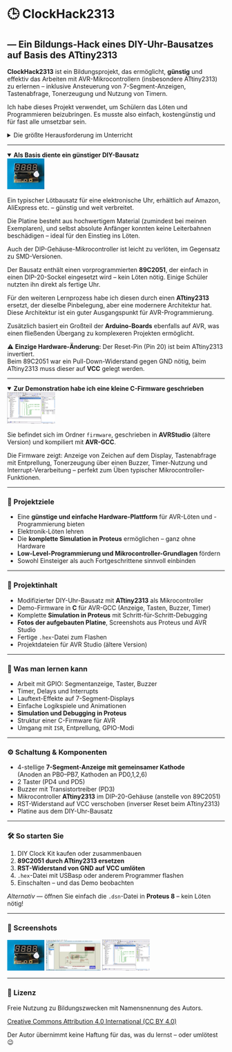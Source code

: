 # 🕒 ClockHack2313  
## — Ein Bildungs-Hack eines DIY-Uhr-Bausatzes auf Basis des ATtiny2313

**ClockHack2313** ist ein Bildungsprojekt, das ermöglicht, **günstig** und effektiv das Arbeiten mit AVR-Mikrocontrollern (insbesondere ATtiny2313) zu erlernen – inklusive Ansteuerung von 7-Segment-Anzeigen, Tastenabfrage, Tonerzeugung und Nutzung von Timern.

Ich habe dieses Projekt verwendet, um Schülern das Löten und Programmieren beizubringen. Es musste also einfach, kostengünstig und für fast alle umsetzbar sein.

<details>
<summary>Die größte Herausforderung im Unterricht</summary>

> war der unterschiedliche Wissensstand der Teilnehmer. Klassische Lernmethoden mit linearem Aufbau – Schritt für Schritt ohne Möglichkeit, einen zu überspringen – funktionierten bei einer gemischten Lerngruppe nicht.
> 
> Deshalb habe ich das Projekt so gestaltet, dass es für alle Niveaus geeignet ist. Fortgeschrittene Schüler konnten die Schaltung löten, simulieren und den Code erweitern (z. B. um eigene IO- oder Interrupt-Logik). Anfänger konnten entweder nur die Uhr bauen oder zumindest mit der vorgefertigten Simulation spielen und das Verhalten verstehen.

</details>

---

<details open>
<summary><strong>Als Basis diente ein günstiger DIY-Bausatz</strong></summary>
<a href="img-vid/ClockHack2313_main.jpg" target="_blank"><img src="img-vid/ClockHack2313_main.jpg" width="17%"></a>

Ein typischer Lötbausatz für eine elektronische Uhr, erhältlich auf Amazon, AliExpress etc. – günstig und weit verbreitet.

Die Platine besteht aus hochwertigem Material (zumindest bei meinen Exemplaren), und selbst absolute Anfänger konnten keine Leiterbahnen beschädigen – ideal für den Einstieg ins Löten.

Auch der DIP-Gehäuse-Mikrocontroller ist leicht zu verlöten, im Gegensatz zu SMD-Versionen.

Der Bausatz enthält einen vorprogrammierten **89C2051**, der einfach in einen DIP-20-Sockel eingesetzt wird – kein Löten nötig. Einige Schüler nutzten ihn direkt als fertige Uhr.

Für den weiteren Lernprozess habe ich diesen durch einen **ATtiny2313** ersetzt, der dieselbe Pinbelegung, aber eine modernere Architektur hat.  
Diese Architektur ist ein guter Ausgangspunkt für AVR-Programmierung.

Zusätzlich basiert ein Großteil der **Arduino-Boards** ebenfalls auf AVR, was einen fließenden Übergang zu komplexeren Projekten ermöglicht.

⚠️ **Einzige Hardware-Änderung:** Der Reset-Pin (Pin 20) ist beim ATtiny2313 invertiert.  
Beim 89C2051 war ein Pull-Down-Widerstand gegen GND nötig, beim ATtiny2313 muss dieser auf **VCC** gelegt werden.

</details>

---

<details open>
<summary><strong>Zur Demonstration habe ich eine kleine C-Firmware geschrieben</strong></summary>
<a href="img-vid/AVR_studio.png" target="_blank"><img src="img-vid/AVR_studio.png" width="22%"></a>

Sie befindet sich im Ordner `firmware`, geschrieben in **AVRStudio** (ältere Version) und kompiliert mit **AVR-GCC**.

Die Firmware zeigt: Anzeige von Zeichen auf dem Display, Tastenabfrage mit Entprellung, Tonerzeugung über einen Buzzer, Timer-Nutzung und Interrupt-Verarbeitung – perfekt zum Üben typischer Mikrocontroller-Funktionen.

</details>

---

### 🎯 Projektziele

- Eine **günstige und einfache Hardware-Plattform** für AVR-Löten und -Programmierung bieten
- Elektronik-Löten lehren
- Die **komplette Simulation in Proteus** ermöglichen – ganz ohne Hardware
- **Low-Level-Programmierung und Mikrocontroller-Grundlagen** fördern
- Sowohl Einsteiger als auch Fortgeschrittene sinnvoll einbinden

---

### 🧰 Projektinhalt

- Modifizierter DIY-Uhr-Bausatz mit **ATtiny2313** als Mikrocontroller
- Demo-Firmware in **C** für AVR-GCC (Anzeige, Tasten, Buzzer, Timer)
- Komplette **Simulation in Proteus** mit Schritt-für-Schritt-Debugging
- **Fotos der aufgebauten Platine**, Screenshots aus Proteus und AVR Studio
- Fertige `.hex`-Datei zum Flashen
- Projektdateien für AVR Studio (ältere Version)

---

### 🧠 Was man lernen kann

- Arbeit mit GPIO: Segmentanzeige, Taster, Buzzer
- Timer, Delays und Interrupts
- Lauftext-Effekte auf 7-Segment-Displays
- Einfache Logikspiele und Animationen
- **Simulation und Debugging in Proteus**
- Struktur einer C-Firmware für AVR
- Umgang mit `ISR`, Entprellung, GPIO-Modi

---

### ⚙️ Schaltung & Komponenten

- 4-stellige **7-Segment-Anzeige mit gemeinsamer Kathode**  
  (Anoden an PB0–PB7, Kathoden an PD0,1,2,6)
- 2 Taster (PD4 und PD5)
- Buzzer mit Transistortreiber (PD3)
- Mikrocontroller **ATtiny2313** im DIP-20-Gehäuse (anstelle von 89C2051)
- RST-Widerstand auf VCC verschoben (inverser Reset beim ATtiny2313)
- Platine aus dem DIY-Uhr-Bausatz

---

### 🛠️ So starten Sie

1. DIY Clock Kit kaufen oder zusammenbauen
2. **89C2051 durch ATtiny2313 ersetzen**
3. **RST-Widerstand von GND auf VCC umlöten**
4. `.hex`-Datei mit USBasp oder anderem Programmer flashen
5. Einschalten – und das Demo beobachten

_Alternativ_ — öffnen Sie einfach die `.dsn`-Datei in **Proteus 8** – kein Löten nötig!

---

### 📸 Screenshots

<a href="img-vid/ClockHack2313_main.jpg" target="_blank"><img src="img-vid/ClockHack2313_main.jpg" width="17%"></a> <a href="img-vid/Proteus_simulator.png" target="_blank"><img src="img-vid/Proteus_simulator.png" width="25%"></a> <a href="img-vid/AVR_studio.png" target="_blank"><img src="img-vid/AVR_studio.png" width="22%"></a>

---

### 📜 Lizenz

Freie Nutzung zu Bildungszwecken mit Namensnennung des Autors.

[Creative Commons Attribution 4.0 International (CC BY 4.0)](LICENSE)

Der Autor übernimmt keine Haftung für das, was du lernst – oder umlötest 😉
